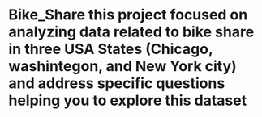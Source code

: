 # Bike_Share this project focused on analyzing data related to bike share in three USA States (Chicago, washintegon, and New York city) and address specific questions helping you to explore this dataset
